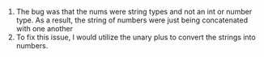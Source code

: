 1. The bug was that the nums were string types and not an int or number type. As a result, the string of numbers were just being concatenated with one another
2. To fix this issue, I would utilize the unary plus to convert the strings into numbers. 